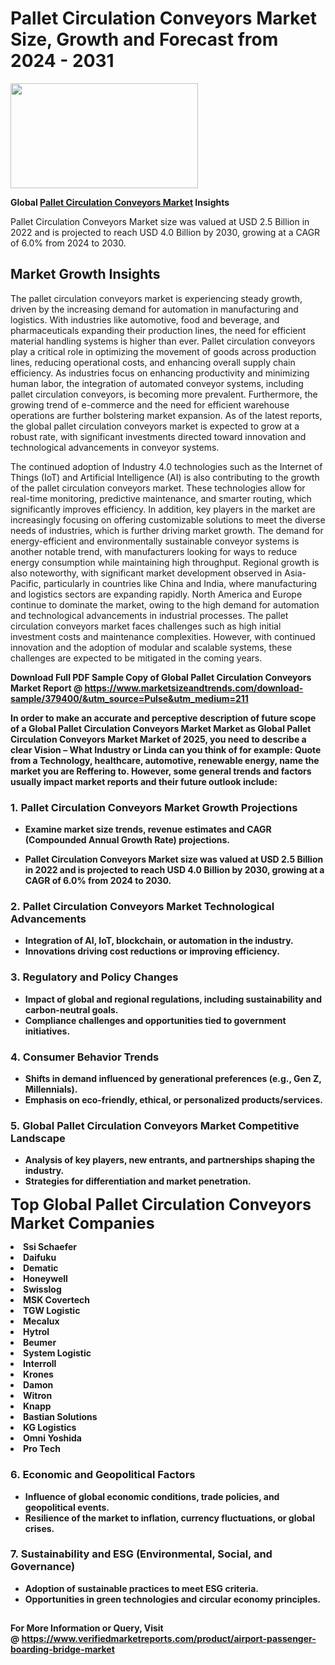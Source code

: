 <H1>Pallet Circulation Conveyors Market Size, Growth and Forecast from 2024 - 2031</H1><img class="aligncenter size-medium wp-image-584254" src="https://thirdeyenews.in/wp-content/uploads/2024/09/Global-Market-Research-300x168.jpeg" alt="" width="300" height="168" /><p><strong>Global&nbsp;<a href="https://www.marketsizeandtrends.com/download-sample/379400/&amp;utm_source=Pulse&amp;utm_medium=211">Pallet Circulation Conveyors Market</a> Insights</strong></p><p>Pallet Circulation Conveyors Market size was valued at USD 2.5 Billion in 2022 and is projected to reach USD 4.0 Billion by 2030, growing at a CAGR of 6.0% from 2024 to 2030.</p><p><h2>Market Growth Insights</h2> <p>The pallet circulation conveyors market is experiencing steady growth, driven by the increasing demand for automation in manufacturing and logistics. With industries like automotive, food and beverage, and pharmaceuticals expanding their production lines, the need for efficient material handling systems is higher than ever. Pallet circulation conveyors play a critical role in optimizing the movement of goods across production lines, reducing operational costs, and enhancing overall supply chain efficiency. As industries focus on enhancing productivity and minimizing human labor, the integration of automated conveyor systems, including pallet circulation conveyors, is becoming more prevalent. Furthermore, the growing trend of e-commerce and the need for efficient warehouse operations are further bolstering market expansion. As of the latest reports, the global pallet circulation conveyors market is expected to grow at a robust rate, with significant investments directed toward innovation and technological advancements in conveyor systems.</p> <p><strong></strong></p> <p>The continued adoption of Industry 4.0 technologies such as the Internet of Things (IoT) and Artificial Intelligence (AI) is also contributing to the growth of the pallet circulation conveyors market. These technologies allow for real-time monitoring, predictive maintenance, and smarter routing, which significantly improves efficiency. In addition, key players in the market are increasingly focusing on offering customizable solutions to meet the diverse needs of industries, which is further driving market growth. The demand for energy-efficient and environmentally sustainable conveyor systems is another notable trend, with manufacturers looking for ways to reduce energy consumption while maintaining high throughput. Regional growth is also noteworthy, with significant market development observed in Asia-Pacific, particularly in countries like China and India, where manufacturing and logistics sectors are expanding rapidly. North America and Europe continue to dominate the market, owing to the high demand for automation and technological advancements in industrial processes. The pallet circulation conveyors market faces challenges such as high initial investment costs and maintenance complexities. However, with continued innovation and the adoption of modular and scalable systems, these challenges are expected to be mitigated in the coming years.</p> <p><strong></p><p><span class=""><strong>Download Full PDF Sample Copy of Global Pallet Circulation Conveyors Market Report</strong> @ <a href="https://www.marketsizeandtrends.com/download-sample/379400/&amp;utm_source=Pulse&amp;utm_medium=211" target="_blank">https://www.marketsizeandtrends.com/download-sample/379400/&amp;utm_source=Pulse&amp;utm_medium=211</a></span></p><p>In order to make an accurate and perceptive description of future scope of a Global&nbsp;Pallet Circulation Conveyors Market Market as Global&nbsp;Pallet Circulation Conveyors Market Market of 2025, you need to describe a clear Vision &ndash; What Industry or Linda can you think of for example: Quote from a Technology, healthcare, automotive, renewable energy, name the market you are Reffering to. However, some general trends and factors usually impact market reports and their future outlook include:</p><h3>1.&nbsp;<strong>Pallet Circulation Conveyors Market Growth Projections</strong></h3><ul><li>Examine market size trends, revenue estimates and CAGR (Compounded Annual Growth Rate) projections.</li><li><p>Pallet Circulation Conveyors Market size was valued at USD 2.5 Billion in 2022 and is projected to reach USD 4.0 Billion by 2030, growing at a CAGR of 6.0% from 2024 to 2030.</p></li></ul><h3>2.&nbsp;<strong>Pallet Circulation Conveyors Market Technological Advancements</strong></h3><ul><li>Integration of AI, IoT, blockchain, or automation in the industry.</li><li>Innovations driving cost reductions or improving efficiency.</li></ul><h3>3.&nbsp;<strong>Regulatory and Policy Changes</strong></h3><ul><li>Impact of global and regional regulations, including sustainability and carbon-neutral goals.</li><li>Compliance challenges and opportunities tied to government initiatives.</li></ul><h3>4.&nbsp;<strong>Consumer Behavior Trends</strong></h3><ul><li>Shifts in demand influenced by generational preferences (e.g., Gen Z, Millennials).</li><li>Emphasis on eco-friendly, ethical, or personalized products/services.</li></ul><h3>5.&nbsp;<strong>Global Pallet Circulation Conveyors Market Competitive Landscape</strong></h3><ul><li>Analysis of key players, new entrants, and partnerships shaping the industry.</li><li>Strategies for differentiation and market penetration.</li></ul><p data-pm-slice="1 1 []"><span style="color: inherit; font-family: inherit; font-size: 25px;">Top Global Pallet Circulation Conveyors Market Companies</span></p><div class="" data-test-id=""><p><li>Ssi Schaefer</li><li> Daifuku</li><li> Dematic</li><li> Honeywell</li><li> Swisslog</li><li> MSK Covertech</li><li> TGW Logistic</li><li> Mecalux</li><li> Hytrol</li><li> Beumer</li><li> System Logistic</li><li> Interroll</li><li> Krones</li><li> Damon</li><li> Witron</li><li> Knapp</li><li> Bastian Solutions</li><li> KG Logistics</li><li> Omni Yoshida</li><li> Pro Tech</li></p></div><h3>6.&nbsp;<strong>Economic and Geopolitical Factors</strong></h3><ul><li>Influence of global economic conditions, trade policies, and geopolitical events.</li><li>Resilience of the market to inflation, currency fluctuations, or global crises.</li></ul><h3>7.&nbsp;<strong>Sustainability and ESG (Environmental, Social, and Governance)</strong></h3><ul><li>Adoption of sustainable practices to meet ESG criteria.</li><li>Opportunities in green technologies and circular economy principles.</li></ul><h2><strong style="font-size: 14px;">For More Information or Query, Visit @&nbsp;</strong><a style="background-color: #ffffff; font-size: 14px;" href="https://www.marketsizeandtrends.com/report/pallet-circulation-conveyors-market/" target="_blank">https://www.verifiedmarketreports.com/product/airport-passenger-boarding-bridge-market</a></h2>
